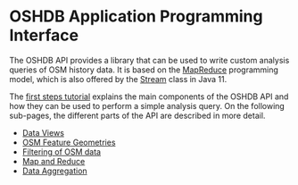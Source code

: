 OSHDB Application Programming Interface
=======================================

The OSHDB API provides a library that can be used to write custom analysis queries of OSM history data. It is based on the [MapReduce](https://en.wikipedia.org/wiki/MapReduce) programming model, which is also offered by the [Stream](https://docs.oracle.com/en/java/javase/11/docs/api/java.base/java/util/stream/Stream.html) class in Java 11.

The [first steps tutorial](../first-steps) explains the main components of the OSHDB API and how they can be used to perform a simple analysis query. On the following sub-pages, the different parts of the API are described in more detail.

* [Data Views](views.md)
* [OSM Feature Geometries](geometries.md)
* [Filtering of OSM data](filters.md)
* [Map and Reduce](map-reduce.md)
* [Data Aggregation](aggregation.md)

